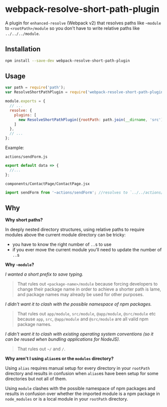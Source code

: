 # webpack-resolve-short-path-plugin

A plugin for `enhanced-resolve` (Webpack v2) that resolves paths like `~module` to `<rootPath>/module` so you don't have 
to write relative paths like `../../../module`.

## Installation

```bash
npm install --save-dev webpack-resolve-short-path-plugin
```

## Usage

```js
var path = require('path');
var ResolveShortPathPlugin = require('webpack-resolve-short-path-plugin');

module.exports = {
  // ...
  resolve: {
    plugins: [
      new ResolveShortPathPlugin({rootPath: path.join(__dirname, 'src')})
    ]
  },
  // ...
};

```

Example:

`actions/sendForm.js`
```js
export default data => {
  //...
};
```

`components/ContactPage/ContactPage.jsx`
```js
import sendForm from '~actions/sendForm'; //resolves to `../../actions/sendForm`
```

## Why

**Why short paths?**

In deeply nested directory structures, using relative paths to require modules above the current module directory can 
be tricky:
 - you have to know the right number of `..`s to use
 - if you ever move the current module you'll need to update the number of `..`s

**Why `~module`?**

*I wanted a short prefix to save typing.* 
> That rules out `<package-name>/module` because forcing developers to change their package name 
in order to achieve a shorter path is lame, and package names may already be used for other purposes.

*I didn't want it to clash with the possible namespace of npm packages.*
> That rules out `app/module`, `src/module`, `@app/module`, `@src/module` etc because `app`, `src`, `@app/module` and 
`@src/module` are all valid npm package names.

*I didn't want it to clash with existing operating system conventions (so it can be reused when bundling applications for NodeJS).*
> That rules out `~/` and `/`.

**Why aren't I using `alias`es or the `modules` directory?**

Using `alias` requires manual setup for every directory in your `rootPath` directory and results in confusion when `alias`es
have been setup for some directories but not all of them.

Using `module` clashes with the possible namespace of npm packages and results in confusion over whether the imported 
module is a npm package in `node_modules` or is a local module in your `rootPath` directory.
